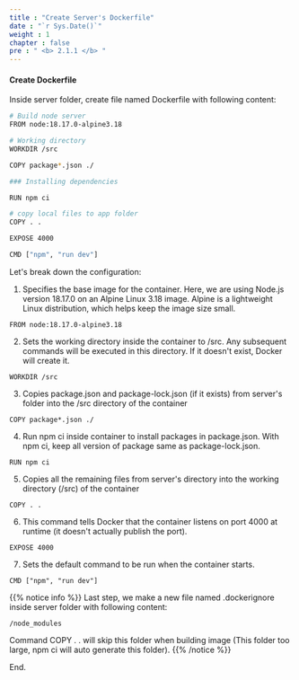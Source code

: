 ```yaml
---
title : "Create Server's Dockerfile"
date : "`r Sys.Date()`"
weight : 1
chapter : false
pre : " <b> 2.1.1 </b> "
---
```



#### Create Dockerfile
Inside server folder, create file named Dockerfile with following content:
```bash
# Build node server
FROM node:18.17.0-alpine3.18

# Working directory
WORKDIR /src

COPY package*.json ./

### Installing dependencies

RUN npm ci

# copy local files to app folder
COPY . .

EXPOSE 4000

CMD ["npm", "run dev"]
```

Let's break down the configuration:

1. Specifies the base image for the container. Here, we are using Node.js version 18.17.0 on an Alpine Linux 3.18 image. Alpine is a lightweight Linux distribution, which helps keep the image size small.

```
FROM node:18.17.0-alpine3.18
```
2. Sets the working directory inside the container to /src. Any subsequent commands will be executed in this directory. If it doesn't exist, Docker will create it.
```
WORKDIR /src
```
3. Copies package.json and package-lock.json (if it exists) from server's folder into the /src directory of the container
```
COPY package*.json ./
```

4. Run npm ci inside container to install packages in package.json. With npm ci, keep all version of package same as package-lock.json.
```
RUN npm ci
```

5. Copies all the remaining files from server's directory into the working directory (/src) of the container
```
COPY . .
```

6. This command tells Docker that the container listens on port 4000 at runtime (it doesn't actually publish the port).
```
EXPOSE 4000
```

7. Sets the default command to be run when the container starts.
```
CMD ["npm", "run dev"]
```

{{% notice info %}}
Last step, we make a new file named .dockerignore inside server folder with following content:
```
/node_modules
```
Command COPY . . will skip this folder when building image (This folder too large, npm ci will auto generate this folder).
{{% /notice %}}

End.